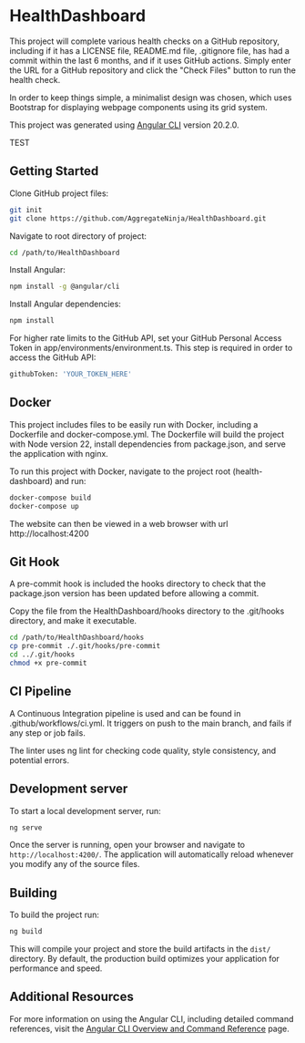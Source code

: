 # HealthDashboard

This project will complete various health checks on a GitHub repository, including if it has a LICENSE file, README.md file, .gitignore file, has had a commit within the last 6 months, and if it uses GitHub actions. Simply enter the URL for a GitHub repository and click the "Check Files" button to run the health check. 

In order to keep things simple, a minimalist design was chosen, which uses Bootstrap for displaying webpage components using its grid system. 

This project was generated using [Angular CLI](https://github.com/angular/angular-cli) version 20.2.0.

TEST    

## Getting Started

Clone GitHub project files:

```bash
git init
git clone https://github.com/AggregateNinja/HealthDashboard.git
```

Navigate to root directory of project:

```bash 
cd /path/to/HealthDashboard
```

Install Angular:

```bash 
npm install -g @angular/cli
```

Install Angular dependencies:

```bash
npm install
```

For higher rate limits to the GitHub API, set your GitHub Personal Access Token in app/environments/environment.ts. This step is required in order to access the GitHub API:

```bash
githubToken: 'YOUR_TOKEN_HERE'
```

## Docker

This project includes files to be easily run with Docker, including a Dockerfile and docker-compose.yml. The Dockerfile will build the project with Node version 22, install dependencies from package.json, and serve the application with nginx. 

To run this project with Docker, navigate to the project root (health-dashboard) and run:

```bash
docker-compose build
docker-compose up
```

The website can then be viewed in a web browser with url http://localhost:4200

## Git Hook

A pre-commit hook is included the hooks directory to check that the package.json version has been updated before allowing a commit.

Copy the file from the HealthDashboard/hooks directory to the .git/hooks directory, and make it executable. 

```bash
cd /path/to/HealthDashboard/hooks
cp pre-commit ./.git/hooks/pre-commit
cd ../.git/hooks
chmod +x pre-commit
```

## CI Pipeline

A Continuous Integration pipeline is used and can be found in .github/workflows/ci.yml. It triggers on push to the main branch, and fails if any step or job fails. 

The linter uses ng lint for checking code quality, style consistency, and potential errors. 

## Development server

To start a local development server, run:

```bash
ng serve
```

Once the server is running, open your browser and navigate to `http://localhost:4200/`. The application will automatically reload whenever you modify any of the source files.

## Building

To build the project run:

```bash
ng build
```

This will compile your project and store the build artifacts in the `dist/` directory. By default, the production build optimizes your application for performance and speed.

## Additional Resources

For more information on using the Angular CLI, including detailed command references, visit the [Angular CLI Overview and Command Reference](https://angular.dev/tools/cli) page.
